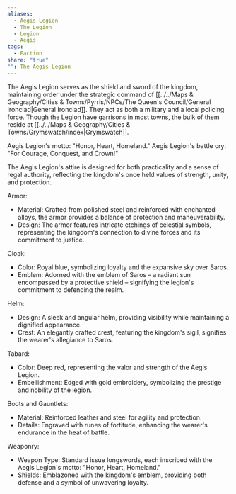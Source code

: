 ```yaml
---
aliases:
  - Aegis Legion
  - The Legion
  - Legion
  - Aegis
tags:
  - Faction
share: "true"
"": The Aegis Legion
---
```


The Aegis Legion serves as the shield and sword of the kingdom, maintaining order under the strategic command of [[../../Maps & Geography/Cities & Towns/Pyrris/NPCs/The Queen's Council/General Ironclad|General Ironclad]]. They act as both a military and a local policing force. Though the Legion have garrisons in most towns, the bulk of them reside at [[../../Maps & Geography/Cities & Towns/Grymswatch/index|Grymswatch]].

Aegis Legion's motto: "Honor, Heart, Homeland."
Aegis Legion's battle cry: "For Courage, Conquest, and Crown!"


The Aegis Legion's attire is designed for both practicality and a sense of regal authority, reflecting the kingdom's once held values of strength, unity, and protection.

Armor:
- Material: Crafted from polished steel and reinforced with enchanted alloys, the armor provides a balance of protection and maneuverability.
- Design: The armor features intricate etchings of celestial symbols, representing the kingdom's connection to divine forces and its commitment to justice.

Cloak:
- Color: Royal blue, symbolizing loyalty and the expansive sky over Saros.
- Emblem: Adorned with the emblem of Saros – a radiant sun encompassed by a protective shield – signifying the legion's commitment to defending the realm.

Helm:
- Design: A sleek and angular helm, providing visibility while maintaining a dignified appearance.
- Crest: An elegantly crafted crest, featuring the kingdom's sigil, signifies the wearer's allegiance to Saros.

Tabard:
- Color: Deep red, representing the valor and strength of the Aegis Legion.
- Embellishment: Edged with gold embroidery, symbolizing the prestige and nobility of the legion.

Boots and Gauntlets:
- Material: Reinforced leather and steel for agility and protection.
- Details: Engraved with runes of fortitude, enhancing the wearer's endurance in the heat of battle.

Weaponry:
- Weapon Type: Standard issue longswords, each inscribed with the Aegis Legion's motto: "Honor, Heart, Homeland."
- Shields: Emblazoned with the kingdom's emblem, providing both defense and a symbol of unwavering loyalty.